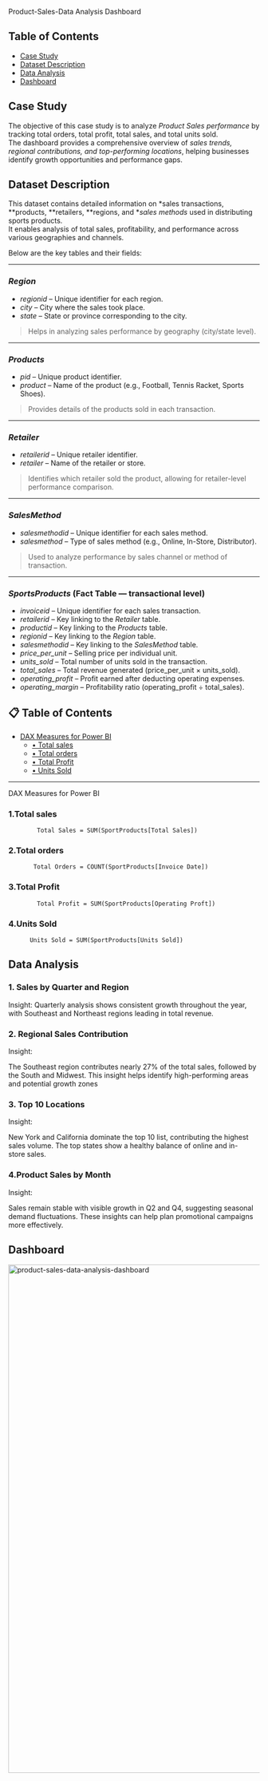 Product-Sales-Data Analysis Dashboard

## Table of Contents

- [Case Study](#case-study)
- [Dataset Description](#dataset-description)
- [Data Analysis](#data-analysis)
- [Dashboard](#dashboard)


## Case Study
The objective of this case study is to analyze *Product Sales performance* by tracking total orders, total profit, total sales, and total units sold.  
The dashboard provides a comprehensive overview of *sales trends, regional contributions, and top-performing locations*, helping businesses identify growth opportunities and performance gaps.


## Dataset Description

This dataset contains detailed information on *sales transactions, **products, **retailers, **regions, and **sales methods* used in distributing sports products.  
It enables analysis of total sales, profitability, and performance across various geographies and channels.

Below are the key tables and their fields:

---

### *Region*
- *regionid* – Unique identifier for each region.  
- *city* – City where the sales took place.  
- *state* – State or province corresponding to the city.  

> Helps in analyzing sales performance by geography (city/state level).

---

### *Products*
- *pid* – Unique product identifier.  
- *product* – Name of the product (e.g., Football, Tennis Racket, Sports Shoes).  

> Provides details of the products sold in each transaction.

---

### *Retailer*
- *retailerid* – Unique retailer identifier.  
- *retailer* – Name of the retailer or store.  

> Identifies which retailer sold the product, allowing for retailer-level performance comparison.

---

### *SalesMethod*
- *salesmethodid* – Unique identifier for each sales method.  
- *salesmethod* – Type of sales method (e.g., Online, In-Store, Distributor).  

> Used to analyze performance by sales channel or method of transaction.

---

### *SportsProducts* (Fact Table — transactional level)
- *invoiceid* – Unique identifier for each sales transaction.  
- *retailerid* – Key linking to the *Retailer* table.  
- *productid* – Key linking to the *Products* table.  
- *regionid* – Key linking to the *Region* table.  
- *salesmethodid* – Key linking to the *SalesMethod* table.  
- *price_per_unit* – Selling price per individual unit.  
- *units_sold* – Total number of units sold in the transaction.  
- *total_sales* – Total revenue generated (price_per_unit × units_sold).  
- *operating_profit* – Profit earned after deducting operating expenses.  
- *operating_margin* – Profitability ratio (operating_profit ÷ total_sales).  




## 📋 Table of Contents
- [DAX Measures for Power BI](#dax-measures-for-power-bi)
  - [• Total sales](#•-total-sales)
  - [• Total orders](#•-total-orders)
  - [• Total Profit](#•-total-profit)
  - [• Units Sold](#•-Units-Sold)

---

DAX Measures for Power BI
### 1.Total sales
            Total Sales = SUM(SportProducts[Total Sales])
### 2.Total orders
           Total Orders = COUNT(SportProducts[Invoice Date])
### 3.Total Profit
            Total Profit = SUM(SportProducts[Operating Proft])
### 4.Units Sold
          Units Sold = SUM(SportProducts[Units Sold])
            
            
            






## Data Analysis
### 1.   Sales by Quarter and Region
Insight:
Quarterly analysis shows consistent growth throughout the year, with Southeast and Northeast regions leading in total revenue.
### 2.  Regional Sales Contribution
Insight:

The Southeast region contributes nearly 27% of the total sales, followed by the South and Midwest.
This insight helps identify high-performing areas and potential growth zones
### 3. Top 10 Locations
Insight:

New York and California dominate the top 10 list, contributing the highest sales volume.
The top states show a healthy balance of online and in-store sales.
### 4.Product Sales by Month
Insight:

Sales remain stable with visible growth in Q2 and Q4, suggesting seasonal demand fluctuations.
These insights can help plan promotional campaigns more effectively.

## Dashboard


<img width="1920" height="1019" alt="product-sales-data-analysis-dashboard" src="![product_sales_dataanalysis_img](https://github.com/user-attachments/assets/81f049ac-9f20-4a7a-b3e2-887ea475a12f)
" />


